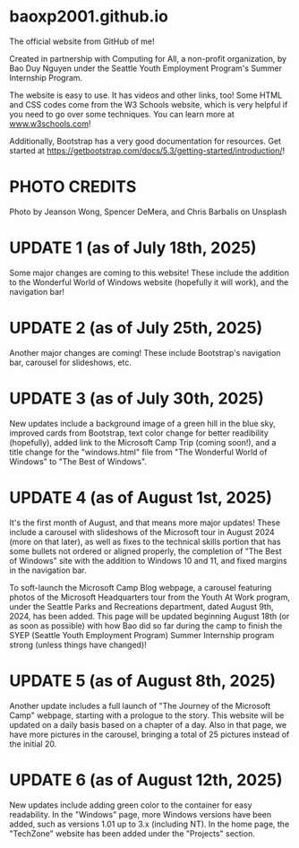 # baoxp2001.github.io
The official website from GitHub of me! 

Created in partnership with Computing for All, a non-profit organization, by Bao Duy Nguyen under the Seattle Youth Employment Program's Summer Internship Program.

The website is easy to use. It has videos and other links, too!
Some HTML and CSS codes come from the W3 Schools website, which is very helpful if you need to go over some techniques. You can learn more at www.w3schools.com!

Additionally, Bootstrap has a very good documentation for resources.
Get started at https://getbootstrap.com/docs/5.3/getting-started/introduction/!

# PHOTO CREDITS
Photo by Jeanson Wong, Spencer DeMera, and Chris Barbalis on Unsplash

# UPDATE 1 (as of July 18th, 2025)
Some major changes are coming to this website! These include the addition to the Wonderful World of Windows website (hopefully it will work), and the navigation bar!

# UPDATE 2 (as of July 25th, 2025)
Another major changes are coming! These include Bootstrap's navigation bar,
carousel for slideshows, etc.

# UPDATE 3 (as of July 30th, 2025)
New updates include a background image of a green hill in the blue sky,
improved cards from Bootstrap, text color change for better readibility (hopefully),
added link to the Microsoft Camp Trip (coming soon!),
and a title change for the "windows.html" file from "The Wonderful World of Windows"
to "The Best of Windows".

# UPDATE 4 (as of August 1st, 2025)
It's the first month of August, and that means more major updates!
These include a carousel with slideshows of the Microsoft tour in August 2024 (more on that later), as well as fixes to the technical skills portion that has some bullets not ordered
or aligned properly, the completion of "The Best of Windows" site with the addition
to Windows 10 and 11, and fixed margins in the navigation bar.

To soft-launch the Microsoft Camp Blog webpage, a carousel featuring photos of the Microsoft Headquarters tour from the Youth At Work program, under the Seattle Parks and Recreations department, dated August 9th, 2024, has been added. This page will be updated beginning August 18th (or as soon as possible) with how Bao did so far during the camp to finish the SYEP (Seattle Youth Employment Program) Summer Internship program strong (unless things have changed)!

# UPDATE 5 (as of August 8th, 2025)
Another update includes a full launch of "The Journey of the Microsoft Camp" webpage, starting
with a prologue to the story. This website will be updated on a daily basis based on a chapter of a day. Also in that page, we have more pictures in the carousel, bringing a total of 25 pictures instead of the initial 20.

# UPDATE 6 (as of August 12th, 2025)
New updates include adding green color to the container for easy readability. In the "Windows" page, more Windows versions have been added, such as versions 1.01 up to 3.x (including NT). In the home page, the "TechZone" website has been added under the "Projects" section.